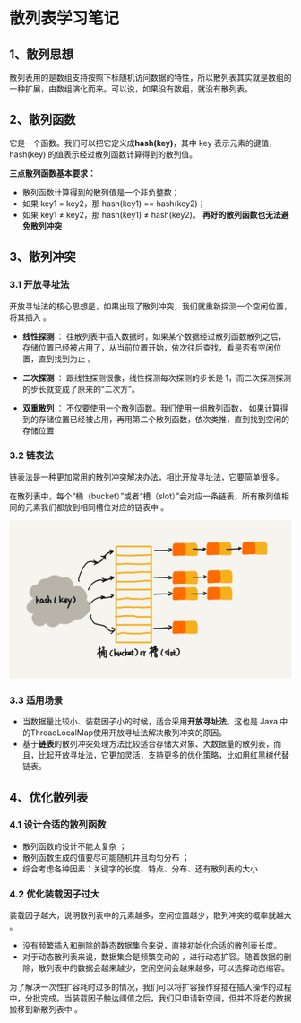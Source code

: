 # 散列表学习笔记

## 1、散列思想

 散列表用的是数组支持按照下标随机访问数据的特性，所以散列表其实就是数组的一种扩展，由数组演化而来。可以说，如果没有数组，就没有散列表。 

## 2、散列函数

 它是一个函数。我们可以把它定义成**hash(key)**，其中 key 表示元素的键值，hash(key) 的值表示经过散列函数计算得到的散列值。 

**三点散列函数基本要求：**

- 散列函数计算得到的散列值是一个非负整数；
- 如果 key1 = key2，那 hash(key1) == hash(key2)；
- 如果 key1 ≠ key2，那 hash(key1) ≠ hash(key2)。 **再好的散列函数也无法避免散列冲突** 

## 3、散列冲突

### 3.1 开放寻址法

 开放寻址法的核心思想是，如果出现了散列冲突，我们就重新探测一个空闲位置，将其插入 。

-  **线性探测** ： 往散列表中插入数据时，如果某个数据经过散列函数散列之后，存储位置已经被占用了，从当前位置开始，依次往后查找，看是否有空闲位置，直到找到为止 。

-  **二次探测** ： 跟线性探测很像，线性探测每次探测的步长是 1，而二次探测探测的步长就变成了原来的“二次方”。

-  **双重散列** ： 不仅要使用一个散列函数。我们使用一组散列函数， 如果计算得到的存储位置已经被占用，再用第二个散列函数，依次类推，直到找到空闲的存储位置 

### 3.2  链表法

 链表法是一种更加常用的散列冲突解决办法，相比开放寻址法，它要简单很多。 

 在散列表中，每个“桶（bucket）”或者“槽（slot）”会对应一条链表，所有散列值相同的元素我们都放到相同槽位对应的链表中 。

 ![](链表图.png)

### 3.3 适用场景

- 当数据量比较小、装载因子小的时候，适合采用**开放寻址法**。这也是 Java 中的ThreadLocalMap使用开放寻址法解决散列冲突的原因。 
-  基于**链表**的散列冲突处理方法比较适合存储大对象、大数据量的散列表，而且，比起开放寻址法，它更加灵活，支持更多的优化策略，比如用红黑树代替链表。 

## 4、优化散列表

### 4.1  设计合适的散列函数

-  散列函数的设计不能太复杂 ；
-  散列函数生成的值要尽可能随机并且均匀分布 ；
-  综合考虑各种因素：关键字的长度、特点、分布、还有散列表的大小 

### 4.2  优化装载因子过大

 装载因子越大，说明散列表中的元素越多，空闲位置越少，散列冲突的概率就越大 。

-  没有频繁插入和删除的静态数据集合来说，直接初始化合适的散列表长度。
-  对于动态散列表来说，数据集合是频繁变动的 ，进行动态扩容。随着数据的删除，散列表中的数据会越来越少，空闲空间会越来越多，可以选择动态缩容。

 为了解决一次性扩容耗时过多的情况，我们可以将扩容操作穿插在插入操作的过程中，分批完成。当装载因子触达阈值之后，我们只申请新空间，但并不将老的数据搬移到新散列表中 。